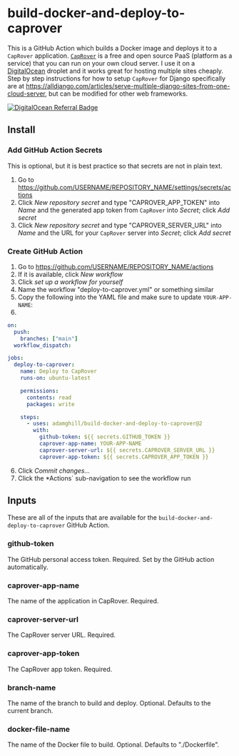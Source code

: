# build-docker-and-deploy-to-caprover

This is a GitHub Action which builds a Docker image and deploys it to a `CapRover` application. [`CapRover`](https://caprover.com/) is a free and open source PaaS (platform as a service) that you can run on your own cloud server. I use it on a [DigitalOcean](https://m.do.co/c/617d629f56c0) droplet and it works great for hosting multiple sites cheaply. Step by step instructions for how to setup `CapRover` for Django specifically are at https://alldjango.com/articles/serve-multiple-django-sites-from-one-cloud-server, but can be modified for other web frameworks.

[![DigitalOcean Referral Badge](https://web-platforms.sfo2.digitaloceanspaces.com/WWW/Badge%203.svg)](https://www.digitalocean.com/?refcode=617d629f56c0&utm_campaign=Referral_Invite&utm_medium=Referral_Program&utm_source=badge)

## Install

### Add GitHub Action Secrets

This is optional, but it is best practice so that secrets are not in plain text.

1. Go to https://github.com/USERNAME/REPOSITORY_NAME/settings/secrets/actions
2. Click *New repository secret* and type "CAPROVER_APP_TOKEN" into *Name* and the generated app token from `CapRover` into *Secret*; click *Add secret*
3. Click *New repository secret* and type "CAPROVER_SERVER_URL" into *Name* and the URL for your `CapRover` server into *Secret*; click *Add secret*

### Create GitHub Action

1. Go to https://github.com/USERNAME/REPOSITORY_NAME/actions
2. If it is available, click *New workflow*
3. Click *set up a workflow for yourself*
4. Name the workflow "deploy-to-caprover.yml" or something similar
5. Copy the following into the YAML file and make sure to update `YOUR-APP-NAME`:
6. 
```yaml
on:
  push:
    branches: ["main"]
  workflow_dispatch:

jobs:
  deploy-to-caprover:
    name: Deploy to CapRover
    runs-on: ubuntu-latest

    permissions:
      contents: read
      packages: write

    steps:
      - uses: adamghill/build-docker-and-deploy-to-caprover@2
        with:
          github-token: ${{ secrets.GITHUB_TOKEN }}
          caprover-app-name: YOUR-APP-NAME
          caprover-server-url: ${{ secrets.CAPROVER_SERVER_URL }}
          caprover-app-token: ${{ secrets.CAPROVER_APP_TOKEN }}
```
6. Click *Commit changes...*
7. Click the *Actions` sub-navigation to see the workflow run

## Inputs

These are all of the inputs that are available for the `build-docker-and-deploy-to-caprover` GitHub Action.

### github-token

The GitHub personal access token. Required. Set by the GitHub action automatically.

### caprover-app-name

The name of the application in CapRover. Required.

### caprover-server-url

The CapRover server URL. Required.

### caprover-app-token

The CapRover app token. Required.

### branch-name

The name of the branch to build and deploy. Optional. Defaults to the current branch.

### docker-file-name

The name of the Docker file to build. Optional. Defaults to "./Dockerfile".
